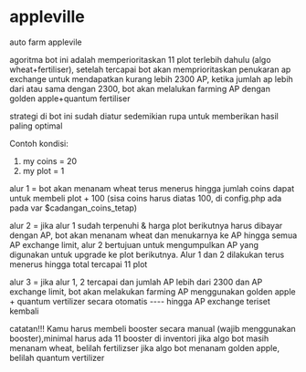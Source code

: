 # appleville
auto farm applevile


agoritma bot ini adalah memperioritaskan 11 plot terlebih dahulu (algo wheat+fertiliser), setelah tercapai bot akan memprioritaskan penukaran ap exchange untuk mendapatkan kurang lebih 2300 AP, ketika jumlah ap lebih dari atau sama dengan 2300, bot akan melalukan farming AP dengan golden apple+quantum fertiliser

strategi di bot ini sudah diatur sedemikian rupa untuk memberikan hasil paling optimal


Contoh kondisi:

1. my coins = 20
2. my plot = 1

alur 1 = bot akan menanam wheat terus menerus hingga jumlah coins dapat untuk membeli plot + 100 (sisa coins harus diatas 100, di config.php ada pada var $cadangan_coins_tetap)

alur 2 = jika alur 1 sudah terpenuhi & harga plot berikutnya harus dibayar dengan AP, bot akan menanam wheat dan menukarnya ke AP hingga semua AP exchange limit, alur 2 bertujuan untuk mengumpulkan AP yang digunakan untuk upgrade ke plot berikutnya. Alur 1 dan 2 dilakukan terus menerus hingga total tercapai 11 plot

alur 3 = jika alur 1, 2 tercapai dan jumlah AP lebih dari 2300 dan AP exchange limit, bot akan melakukan farming AP menggunakan golden apple + quantum vertilizer secara otomatis ---- hingga AP exchange teriset kembali



catatan!!!
Kamu harus membeli booster secara manual (wajib menggunakan booster),minimal harus ada 11 booster di inventori
jika algo bot masih menanam wheat, belilah fertilizser
jika algo bot menanam golden apple, belilah quantum vertilizer
